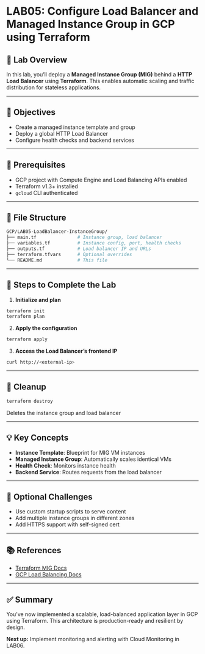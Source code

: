 # LAB05: Configure Load Balancer and Managed Instance Group in GCP using Terraform

## 📝 Lab Overview

In this lab, you’ll deploy a **Managed Instance Group (MIG)** behind a **HTTP Load Balancer** using **Terraform**. This enables automatic scaling and traffic distribution for stateless applications.

---

## 🎯 Objectives

- Create a managed instance template and group
- Deploy a global HTTP Load Balancer
- Configure health checks and backend services

---

## 🧰 Prerequisites

- GCP project with Compute Engine and Load Balancing APIs enabled
- Terraform v1.3+ installed
- `gcloud` CLI authenticated

---

## 📁 File Structure

```bash
GCP/LAB05-LoadBalancer-InstanceGroup/
├── main.tf               # Instance group, load balancer
├── variables.tf          # Instance config, port, health checks
├── outputs.tf            # Load balancer IP and URLs
├── terraform.tfvars      # Optional overrides
└── README.md             # This file
```

---

## 🚀 Steps to Complete the Lab

1. **Initialize and plan**
```bash
terraform init
terraform plan
```

2. **Apply the configuration**
```bash
terraform apply
```

3. **Access the Load Balancer’s frontend IP**
```bash
curl http://<external-ip>
```

---

## 🧼 Cleanup

```bash
terraform destroy
```
Deletes the instance group and load balancer

---

## 💡 Key Concepts

- **Instance Template**: Blueprint for MIG VM instances
- **Managed Instance Group**: Automatically scales identical VMs
- **Health Check**: Monitors instance health
- **Backend Service**: Routes requests from the load balancer

---

## 🧪 Optional Challenges

- Use custom startup scripts to serve content
- Add multiple instance groups in different zones
- Add HTTPS support with self-signed cert

---

## 📚 References

- [Terraform MIG Docs](https://registry.terraform.io/providers/hashicorp/google/latest/docs/resources/compute_instance_group_manager)
- [GCP Load Balancing Docs](https://cloud.google.com/load-balancing/)

---

## ✅ Summary

You’ve now implemented a scalable, load-balanced application layer in GCP using Terraform. This architecture is production-ready and resilient by design.

**Next up:** Implement monitoring and alerting with Cloud Monitoring in LAB06.